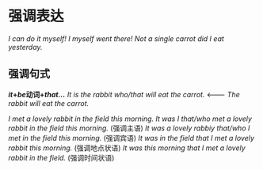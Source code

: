 # 强调表达
*I can do it myself!*  *I myself went there!* 
*Not a single carrot did I eat yesterday.*

## 强调句式
__*it*+*be*动词+*that...*__ 
*It is the rabbit who/that will eat the carrot.* <--- *The rabbit will eat the carrot.*  

*I met a lovely rabbit in the field this morning.*
*It was I  that/who met a lovely rabbit in the field this morning.* (强调主语)
*It was a lovely rabbiy that/who I met in the field this morning.* (强调宾语)
*It was in the field that I met a lovely rabbit this morning.* (强调地点状语)
*It was this morning that I met a lovely rabbit in the field.* (强调时间状语)











